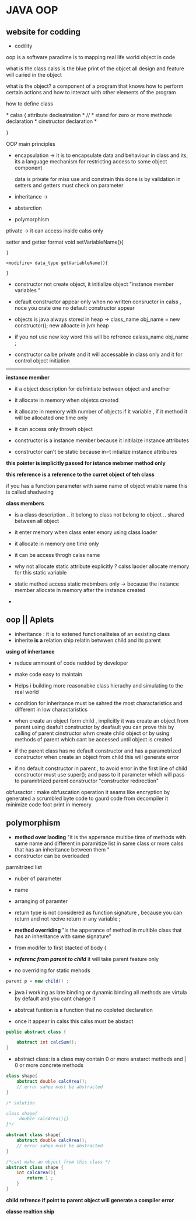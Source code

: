 # JAVA OOP 
##  website for codding 
- codility 

oop is a software paradime is to mapping real life world  object in code

what is the class 
calss is the blue print of the objcet all design and feature will caried in the object 


what is the object? 
a component of a program that knows how to perform certain actions and how to interact with other elements of the program

how to define class 

<access modifier> * calss <name>{
 attribute decleatration * // * stand for zero or more 
 methode declaration *
 cinstructor declaration *

}

OOP main principles 

- encapsulation -> it is to encapsulate data and behaviour in class and its, its a language mechanism for restricting access to 
    some object component 
    
     data is private for miss use and constrain  this done is by validation in setters and getters must check on parameter 

- inheritance  -> 
- abstarction 
- polymorphism 

ptivate -> it can access inside calss only 

setter and getter format 
   <modifire> void setVariableName(){

    }

    <modifire> data_type getVariableName(){

    }

- constructor not create  object, it initialize object "instance member variables "

- default constructor appear only when no written consructor in calss , noce you crate one no default constructor appear 

- objects is java always stored in heap -> class_name obj_name = new constructor(); new alloacte in jvm heap 

- if you not use new key word this will be refrence calass_name  obj_name ;

- constructor ca be private and it will accessable in class only and it for control object initiation 

---------------------------------------------------------------------------------------------------------------
**instance member**
- it a object description for defrintiate between object and another
- it allocate in memory when objetcs created 
- it allocate in memory with number of objects if it variable , if it method it will be allocated one time only 
- it can access only throwh object 

- constructor  is a instance member because it initilaize instance attributes 
- constructor can't be static because in=t intialize instance attribures 

**this pointer is implicitly  passed for istance mebmer method  only** 

**this reference is a reference to the curret object of teh class** 

if you has a function parameter with same name of object vriable name this is called shadwoing 

**class members**
- is a class description .. it belong to class not belong to object .. shared between all object
- it enter memory when class enter emory using class loader 
- it allocate in memory one time only 
- it can be access throgh calss name 

- why not allocate static attribute explicitly ? 
    calss laoder allocate memory for this static variable  

- static method access static mebmbers only -> because the instance member allocate in memory after the instance created 
-  

## oop || Aplets 

- inheritance : it is to extened functionaliteies of an exsisting class 
- inherite **is a** relation ship relatin betwwen child and its parent 

**using of inhertance**
- reduce ammount of code nedded by developer 
- make code easy to maintain 
- Helps i building more reasonabke class hierachy and simulating to the real world 

- condition for inheritance must be sahred the most charactaristics and different in low charactaristics 

- when create an object form child , implicitly it was create an object from  parent using deafult constructor by deafault 
    you can prove this by calling of parent cinstructor whrn create child object 
    or by using methods of parent which cant be accessed until object is created 

- if the parent class has no default constructor and has a parametrized constructor when create an object from child this will      generate error  

- if no default constructor in parent , to avoid error in the first line of child constructor must use super(); and pass to it parameter which will pass to paramitrized parent constructor "constructor redirection"


obfusactor : make obfuscation operation  it seams like encryption by generated a scrumbled byte code to gaurd code from decompiler 
             it minimize code foot print in memory 

## polymorphism 

- **method over laoding** "it is the apperance multibe time of methods with same name and different in paramitize list in same class or more calss that has an inheritance between them "
- constructor can be overloaded 

parmitrized list 
- nuber of parameter 
- name 
- arranging of paramter 

- return type is not considered as function signature , because you can return and not recive return in any variable ;


- **method overriding** "is the apperance of method in multible class that has an inheritance with same signature" 
- from modifer to first btacted of body { 

- ***referenc from parent to child*** it will take parent feature only 

- no overriding for static mehods 

``` java 
parent p = new child() ; 

```
- java i working as late binding or dynamic binding all methods are virtula by default and you cant change it 

- abstrcat funtion is a function that no copleted declaration 
- once it appear in calss this calss must be abstact

``` java 
public abstract class {

    abstract int calcSum(); 
}
``` 
- abstract class: is a class may contain 0 or more anstarct methods and | 0 or more concrete methods 

```java 
class shape{
    abstract double calcArea(); 
    // error sahpe must be abstracted 
}

/* solution 

class shape{
     double calcArea(){} 
}*/

abstract class shape{
    abstract double calcArea(); 
    // error sahpe must be abstracted 
}

/*cant make an object from this class */
abstract class shape {
    int calcArea(){
        return 1 ; 
    }
}

``` 

**child refrence if point to parent object will generate a compiler error**



**classe realtion ship** 

